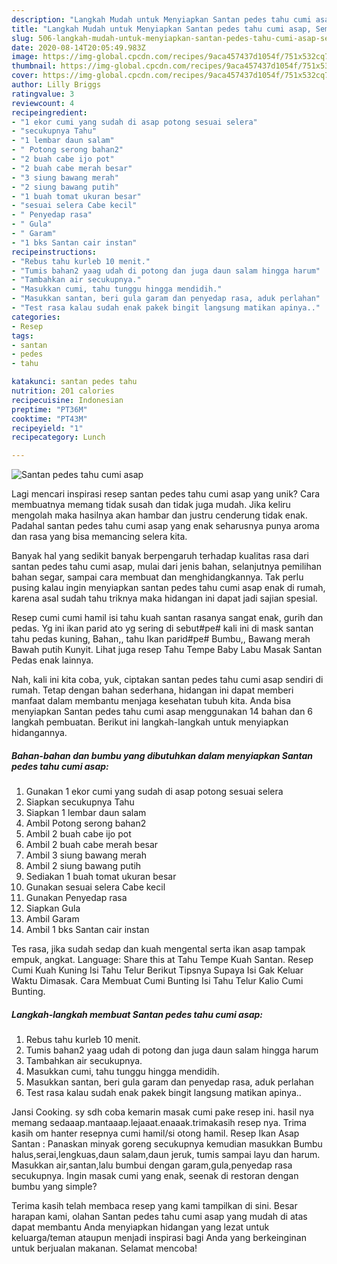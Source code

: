 ```yaml
---
description: "Langkah Mudah untuk Menyiapkan Santan pedes tahu cumi asap, Sempurna"
title: "Langkah Mudah untuk Menyiapkan Santan pedes tahu cumi asap, Sempurna"
slug: 506-langkah-mudah-untuk-menyiapkan-santan-pedes-tahu-cumi-asap-sempurna
date: 2020-08-14T20:05:49.983Z
image: https://img-global.cpcdn.com/recipes/9aca457437d1054f/751x532cq70/santan-pedes-tahu-cumi-asap-foto-resep-utama.jpg
thumbnail: https://img-global.cpcdn.com/recipes/9aca457437d1054f/751x532cq70/santan-pedes-tahu-cumi-asap-foto-resep-utama.jpg
cover: https://img-global.cpcdn.com/recipes/9aca457437d1054f/751x532cq70/santan-pedes-tahu-cumi-asap-foto-resep-utama.jpg
author: Lilly Briggs
ratingvalue: 3
reviewcount: 4
recipeingredient:
- "1 ekor cumi yang sudah di asap potong sesuai selera"
- "secukupnya Tahu"
- "1 lembar daun salam"
- " Potong serong bahan2"
- "2 buah cabe ijo pot"
- "2 buah cabe merah besar"
- "3 siung bawang merah"
- "2 siung bawang putih"
- "1 buah tomat ukuran besar"
- "sesuai selera Cabe kecil"
- " Penyedap rasa"
- " Gula"
- " Garam"
- "1 bks Santan cair instan"
recipeinstructions:
- "Rebus tahu kurleb 10 menit."
- "Tumis bahan2 yaag udah di potong dan juga daun salam hingga harum"
- "Tambahkan air secukupnya."
- "Masukkan cumi, tahu tunggu hingga mendidih."
- "Masukkan santan, beri gula garam dan penyedap rasa, aduk perlahan"
- "Test rasa kalau sudah enak pakek bingit langsung matikan apinya.."
categories:
- Resep
tags:
- santan
- pedes
- tahu

katakunci: santan pedes tahu 
nutrition: 201 calories
recipecuisine: Indonesian
preptime: "PT36M"
cooktime: "PT43M"
recipeyield: "1"
recipecategory: Lunch

---
```



![Santan pedes tahu cumi asap](https://img-global.cpcdn.com/recipes/9aca457437d1054f/751x532cq70/santan-pedes-tahu-cumi-asap-foto-resep-utama.jpg)

Lagi mencari inspirasi resep santan pedes tahu cumi asap yang unik? Cara membuatnya memang tidak susah dan tidak juga mudah. Jika keliru mengolah maka hasilnya akan hambar dan justru cenderung tidak enak. Padahal santan pedes tahu cumi asap yang enak seharusnya punya aroma dan rasa yang bisa memancing selera kita.

Banyak hal yang sedikit banyak berpengaruh terhadap kualitas rasa dari santan pedes tahu cumi asap, mulai dari jenis bahan, selanjutnya pemilihan bahan segar, sampai cara membuat dan menghidangkannya. Tak perlu pusing kalau ingin menyiapkan santan pedes tahu cumi asap enak di rumah, karena asal sudah tahu triknya maka hidangan ini dapat jadi sajian spesial.

Resep cumi cumi hamil isi tahu kuah santan rasanya sangat enak, gurih dan pedas. Yg ini ikan parid ato yg sering di sebut#pe# kali ini di mask santan tahu pedas kuning, Bahan,, tahu Ikan parid#pe# Bumbu,, Bawang merah Bawah putih Kunyit. Lihat juga resep Tahu Tempe Baby Labu Masak Santan Pedas enak lainnya.


Nah, kali ini kita coba, yuk, ciptakan santan pedes tahu cumi asap sendiri di rumah. Tetap dengan bahan sederhana, hidangan ini dapat memberi manfaat dalam membantu menjaga kesehatan tubuh kita. Anda bisa menyiapkan Santan pedes tahu cumi asap menggunakan 14 bahan dan 6 langkah pembuatan. Berikut ini langkah-langkah untuk menyiapkan hidangannya.

<!--inarticleads1-->

##### Bahan-bahan dan bumbu yang dibutuhkan dalam menyiapkan Santan pedes tahu cumi asap:

1. Gunakan 1 ekor cumi yang sudah di asap potong sesuai selera
1. Siapkan secukupnya Tahu
1. Siapkan 1 lembar daun salam
1. Ambil  Potong serong bahan2
1. Ambil 2 buah cabe ijo pot
1. Ambil 2 buah cabe merah besar
1. Ambil 3 siung bawang merah
1. Ambil 2 siung bawang putih
1. Sediakan 1 buah tomat ukuran besar
1. Gunakan sesuai selera Cabe kecil
1. Gunakan  Penyedap rasa
1. Siapkan  Gula
1. Ambil  Garam
1. Ambil 1 bks Santan cair instan


Tes rasa, jika sudah sedap dan kuah mengental serta ikan asap tampak empuk, angkat. Language: Share this at Tahu Tempe Kuah Santan. Resep Cumi Kuah Kuning Isi Tahu Telur Berikut Tipsnya Supaya Isi Gak Keluar Waktu Dimasak. Cara Membuat Cumi Bunting Isi Tahu Telur Kalio Cumi Bunting. 

<!--inarticleads2-->

##### Langkah-langkah membuat Santan pedes tahu cumi asap:

1. Rebus tahu kurleb 10 menit.
1. Tumis bahan2 yaag udah di potong dan juga daun salam hingga harum
1. Tambahkan air secukupnya.
1. Masukkan cumi, tahu tunggu hingga mendidih.
1. Masukkan santan, beri gula garam dan penyedap rasa, aduk perlahan
1. Test rasa kalau sudah enak pakek bingit langsung matikan apinya..


Jansi Cooking. sy sdh coba kemarin masak cumi pake resep ini. hasil nya memang sedaaap.mantaaap.lejaaat.enaaak.trimakasih resep nya. Trima kasih om hanter resepnya cumi hamil/si otong hamil. Resep Ikan Asap Santan : Panaskan minyak goreng secukupnya kemudian masukkan Bumbu halus,serai,lengkuas,daun salam,daun jeruk, tumis sampai layu dan harum. Masukkan air,santan,lalu bumbui dengan garam,gula,penyedap rasa secukupnya. Ingin masak cumi yang enak, seenak di restoran dengan bumbu yang simple? 

Terima kasih telah membaca resep yang kami tampilkan di sini. Besar harapan kami, olahan Santan pedes tahu cumi asap yang mudah di atas dapat membantu Anda menyiapkan hidangan yang lezat untuk keluarga/teman ataupun menjadi inspirasi bagi Anda yang berkeinginan untuk berjualan makanan. Selamat mencoba!
